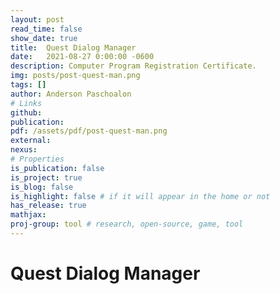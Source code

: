 ```yaml
---
layout: post
read_time: false
show_date: true
title:  Quest Dialog Manager
date:   2021-08-27 0:00:00 -0600
description: Computer Program Registration Certificate.
img: posts/post-quest-man.png
tags: []
author: Anderson Paschoalon
# Links
github: 
publication: 
pdf: /assets/pdf/post-quest-man.png
external:
nexus: 
# Properties
is_publication: false
is_project: true
is_blog: false
is_highlight: false # if it will appear in the home or not
has_release: true
mathjax: 
proj-group: tool # research, open-source, game, tool 
---
```



# Quest Dialog Manager